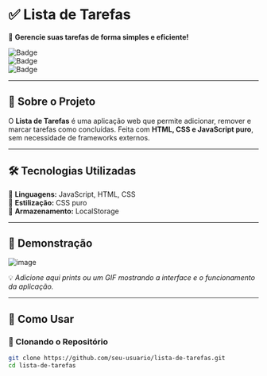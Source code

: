 # ✅ Lista de Tarefas  

📌 **Gerencie suas tarefas de forma simples e eficiente!**  

![Badge](https://img.shields.io/badge/Status-Concluído-green)  
![Badge](https://img.shields.io/github/languages/top/seu-usuario/lista-de-tarefas)  
![Badge](https://img.shields.io/github/repo-size/seu-usuario/lista-de-tarefas)  

---

## 📖 Sobre o Projeto  
O **Lista de Tarefas** é uma aplicação web que permite adicionar, remover e marcar tarefas como concluídas. Feita com **HTML, CSS e JavaScript puro**, sem necessidade de frameworks externos.  

---

## 🛠 Tecnologias Utilizadas  
🔹 **Linguagens:** JavaScript, HTML, CSS  
🔹 **Estilização:** CSS puro  
🔹 **Armazenamento:** LocalStorage  

---

## 📸 Demonstração
![image](https://github.com/user-attachments/assets/4adfefbe-f386-4bd1-9adf-a0cb65baa58a)


💡 *Adicione aqui prints ou um GIF mostrando a interface e o funcionamento da aplicação.*  

---

## 🚀 Como Usar  

### 🔹 Clonando o Repositório  
```bash
git clone https://github.com/seu-usuario/lista-de-tarefas.git
cd lista-de-tarefas

